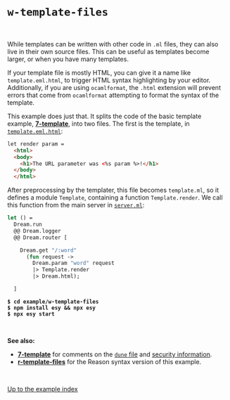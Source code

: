 # `w-template-files`

<br>

While templates can be written with other code in `.ml` files, they can also
live in their own source files.  This can be useful as templates become larger,
or when you have many templates.

If your template file is mostly HTML, you can give it a name like
`template.eml.html`, to trigger HTML syntax highlighting by your editor.
Additionally, if you are using `ocamlformat`, the `.html` extension will
prevent errors that come from `ocamlformat` attempting to format the syntax of
the template.

This example does just that. It splits the code of the basic template example,
[**7-template**](../7-template#files), into two files. The first is the
template, in
[`template.eml.html`](https://github.com/aantron/dream/blob/master/example/w-template-files/template.eml.html):

```html
let render param =
  <html>
  <body>
    <h1>The URL parameter was <%s param %>!</h1>
  </body>
  </html>
```

After preprocessing by the templater, this file becomes `template.ml`, so it
defines a module `Template`, containing a function `Template.render`. We call
this function from the main server in
[`server.ml`](https://github.com/aantron/dream/blob/master/example/w-template-files/server.ml):

```ocaml
let () =
  Dream.run
  @@ Dream.logger
  @@ Dream.router [

    Dream.get "/:word"
      (fun request ->
        Dream.param "word" request
        |> Template.render
        |> Dream.html);

  ]
```

<pre><code><b>$ cd example/w-template-files</b>
<b>$ npm install esy && npx esy</b>
<b>$ npx esy start</b></code></pre>

<br>

**See also:**

- [**7-template**](../7-template#files) for comments on the
[`dune` file](https://github.com/aantron/dream/blob/master/example/w-template-files/dune)
and [security
information](https://github.com/aantron/dream/tree/master/example/7-template#security).
- [**r-template-files**](../r-template-files) for the Reason syntax version of this example.

<br>

[Up to the example index](../#examples)
